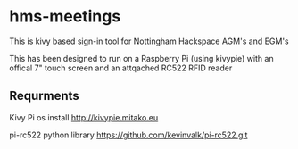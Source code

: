 # hms-meetings
This is kivy based sign-in tool for Nottingham Hackspace AGM's and EGM's

This has been designed to run on a Raspberry Pi (using kivypie) with an offical 7" touch screen and an attqached RC522 RFID reader

## Requrments
Kivy Pi os install
http://kivypie.mitako.eu

pi-rc522 python library
https://github.com/kevinvalk/pi-rc522.git